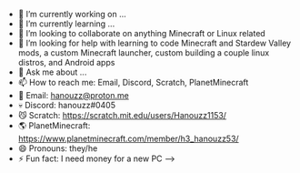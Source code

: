 - 🔭 I’m currently working on ...
- 🌱 I’m currently learning ...
- 👯 I’m looking to collaborate on anything Minecraft or Linux related 
- 🤔 I’m looking for help with learning to code Minecraft and Stardew Valley mods, a custom Minecraft launcher, custom building a couple linux distros, and Android apps
- 💬 Ask me about ...
- 📫 How to reach me: Email, Discord, Scratch, PlanetMinecraft
- 💌 Email: hanouzz@proton.me
- 💀 Discord: hanouzz#0405
- 😼 Scratch: https://scratch.mit.edu/users/Hanouzz1153/
- 🌎 PlanetMinecraft: https://www.planetminecraft.com/member/h3_hanouzz53/
- 😄 Pronouns: they/he
- ⚡ Fun fact: I need money for a new PC 
-->
